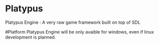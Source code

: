 # Platypus
Platypus Engine : A very raw game framework built on top of SDL


#Platform
Platypus Engine will be only avaible for windows, even if linux development is planned.
